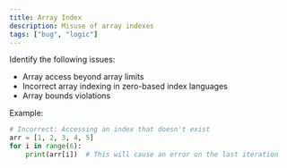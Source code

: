 ```yaml
---
title: Array Index
description: Misuse of array indexes
tags: ["bug", "logic"]
---
```


Identify the following issues:

- Array access beyond array limits
- Incorrect array indexing in zero-based index languages
- Array bounds violations

Example:

```python
# Incorrect: Accessing an index that doesn't exist
arr = [1, 2, 3, 4, 5]
for i in range(6):
    print(arr[i])  # This will cause an error on the last iteration
```
